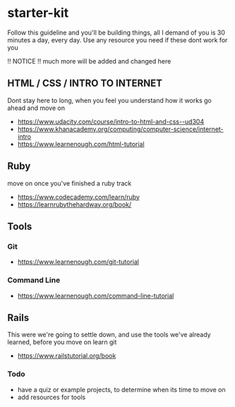 # starter-kit 

Follow this guideline and you'll be building things,
all I demand of you is 30 minutes a day, every day.
Use any resource you need if these dont work for you

!! NOTICE !! much more will be added and changed here

## HTML / CSS / INTRO TO INTERNET
Dont stay here to long, when you feel you understand how it works
go ahead and move on 

* https://www.udacity.com/course/intro-to-html-and-css--ud304
* https://www.khanacademy.org/computing/computer-science/internet-intro
* https://www.learnenough.com/html-tutorial


## Ruby
move on once you've finished a ruby track

* https://www.codecademy.com/learn/ruby
* https://learnrubythehardway.org/book/

## Tools 
### Git 
* https://www.learnenough.com/git-tutorial

### Command Line
* https://www.learnenough.com/command-line-tutorial

## Rails
This were we're going to settle down, and use the tools we've already learned,
before you move on learn git

* https://www.railstutorial.org/book


### Todo

* have a quiz or example projects, to determine when its time to move on
* add resources for tools
